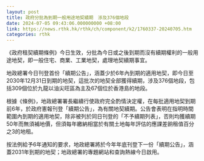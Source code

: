 ```yaml
---
layout: post
title: 政府分批為到期一般用途地契續期　涉及376個地段
date: 2024-07-05 09:43:06.000000000 +08:00
link: https://news.rthk.hk/rthk/ch/component/k2/1760337-20240705.htm
categories: rthk
---
```


《政府租契續期條例》今日生效，分批為今日或之後到期而沒有續期權利的一般用途地契，即一般住宅、商業、工業地契，處理地契續期事宜。

地政總署今日刊登首份「續期公告」，涵蓋少於6年內到期的適用地契，即今日至2030年12月31日到期的地契，這批次的地契全部獲得續期，涉及376個地段，包括309個位於九龍以油尖旺區為主及67個位於香港島的地段。

根據《條例》，地政總署署長繼續行使政府完全酌情決定權，在每批適用地契到期前6年，於政府憲報刊登「續期公告」，為有關地契續期。公告會表明在指明時間範圍內到期的適用地契，除非被列於同日刊登的「不予續期列表」，否則均獲續期50年而無須補地價，但須每年繳納相當於有關土地每年評估的應課差餉租值百分之3的地租。

按法例給予6年通知的要求，地政總署將於今年年底刊登下一份「續期公告」，涵蓋2031年到期的地契；地政總署的專題網站和查詢熱線今日啟用。
